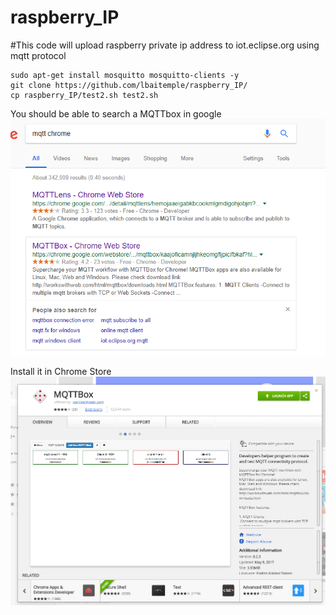 # raspberry_IP
#This code will upload raspberry private ip address to iot.eclipse.org using mqtt protocol
```
sudo apt-get install mosquitto mosquitto-clients -y
git clone https://github.com/lbaitemple/raspberry_IP/
cp raspberry_IP/test2.sh test2.sh
```

You should be able to search a MQTTbox in google
![Alt text](mqtt/step1.png?raw=true "Download MQTTBox")

Install it in Chrome Store
![Alt text](mqtt/step2.png?raw=true "MQTTBox")

